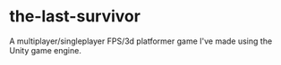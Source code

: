 # the-last-survivor
A multiplayer/singleplayer FPS/3d platformer game I've made using the Unity game engine.
